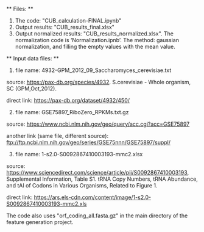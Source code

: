 
** Files: **
1. The code: "CUB_calculation-FINAL.ipynb" 
2. Output results: "CUB_results_final.xlsx"
3. Output normalized results: "CUB_results_normalized.xlsx". The normalization code is ‘Normalization.ipnb’. The method: gaussian normalization, and filling the empty values with the mean value.

** Input data files: **

1. file name: 4932-GPM_2012_09_Saccharomyces_cerevisiae.txt

source: https://pax-db.org/species/4932. S.cerevisiae - Whole organism, SC (GPM,Oct,2012). 

direct link: https://pax-db.org/dataset/4932/450/

2. file name: GSE75897_RiboZero_RPKMs.txt.gz 

source: https://www.ncbi.nlm.nih.gov/geo/query/acc.cgi?acc=GSE75897

another link (same file, different source): ftp://ftp.ncbi.nlm.nih.gov/geo/series/GSE75nnn/GSE75897/suppl/

3. file name: 1-s2.0-S0092867410003193-mmc2.xlsx

source: https://www.sciencedirect.com/science/article/pii/S0092867410003193, Supplemental Information, Table S1. tRNA Copy Numbers, tRNA Abundance, and tAI of Codons in Various Organisms, Related to Figure 1.

direct link: https://ars.els-cdn.com/content/image/1-s2.0-S0092867410003193-mmc2.xls

The code also uses "orf_coding_all.fasta.gz" in the main directory of the feature generation project. 
